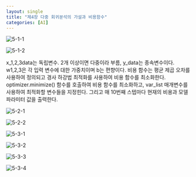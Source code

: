 ```yaml
---
layout: single
title: "제4장 다중 회귀분석의 가설과 비용함수"
categories: [AI]
---
```


![5-1-1](https://github.com/hyunchan123/hyunchan123.github.io/assets/48408195/0b3e9a6b-576e-4421-a3ec-a9997e4ed628)

![5-1-2](https://github.com/hyunchan123/hyunchan123.github.io/assets/48408195/be252292-ad3f-4dbf-b78f-db0fd2059568)

x_1,2,3data는 독립변수. 2개 이상이면 다중이라 부름, y_data는 종속변수이다. w1,2,3은 각 입력 변수에 대한 가중치이며 b는 편향이다.
비용 함수는 평균 제곱 오차를 사용하여 정의되고 경사 하강법 최적화를 사용하여 비용 함수를 최소화한다. optimizer.minimize() 함수를 호출하여 비용 함수를 최소화하고, 
var_list 매개변수를 사용하여 최적화할 변수들을 지정힌다. 그리고 매 10번째 스텝마다 현재의 비용과 모델 파라미터 값을 출력한다.


![5-2-1](https://github.com/hyunchan123/hyunchan123.github.io/assets/48408195/90c674c4-d4b2-4df9-bbb2-84db07263e6c)

![5-2-2](https://github.com/hyunchan123/hyunchan123.github.io/assets/48408195/5e30446c-3a0b-4305-9ba3-558deef4b2b8)


![5-3-1](https://github.com/hyunchan123/hyunchan123.github.io/assets/48408195/5baa3653-ae8b-49a8-b3f2-03137f1876d2)

![5-3-2](https://github.com/hyunchan123/hyunchan123.github.io/assets/48408195/3f51f250-a580-4338-975c-dbe3aed02473)

![5-3-3](https://github.com/hyunchan123/hyunchan123.github.io/assets/48408195/ab3e2b46-1fa0-46d2-a28a-1aeec4b3b2d2)

![5-3-4](https://github.com/hyunchan123/hyunchan123.github.io/assets/48408195/eabf83f9-91d8-4626-8360-0ee39d83653a)
